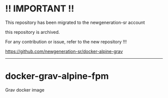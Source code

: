 # !! IMPORTANT !! 
This repository has been migrated to the newgeneration-sr account

this repository is archived.

For any contribution or issue, refer to the new repository !!!

https://github.com/newgeneration-sr/docker-alpine-grav

---
# docker-grav-alpine-fpm
Grav docker image
